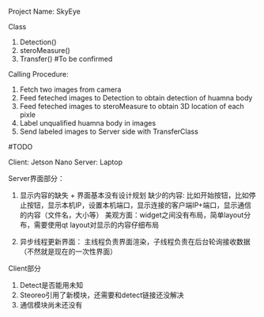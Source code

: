 Project Name: SkyEye

Class
1. Detection()
2. steroMeasure()
3. Transfer() #To be confirmed

Calling Procedure:
1. Fetch two images from camera
2. Feed feteched images to Detection to obtain detection of huamna body
3. Feed feteched images to steroMeasure to obtain 3D location of each pixle
4. Label unqualified huamna body in images 
5. Send labeled images to Server side with TransferClass

#TODO

Client: Jetson Nano
Server: Laptop

Server界面部分：
1. 显示内容的缺失 + 界面基本没有设计规划
    缺少的内容: 比如开始按钮，比如停止按钮，显示本机IP，设置本机端口，显示连接的客户端IP+端口，显示通信的内容（文件名，大小等）
    美观方面：widget之间没有布局，简单layout分布，需要使用qt layout对显示的内容仔细布局

2. 异步线程更新界面： 主线程负责界面渲染，子线程负责在后台轮询接收数据（不然就是现在的一次性界面）

Client部分
1. Detect是否能用未知
2. Steoreo引用了新模块，还需要和detect链接还没解决
3. 通信模块尚未还没有

